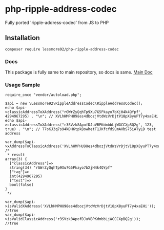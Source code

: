 # php-ripple-address-codec
Fully ported 'ripple-address-codec' from JS to PHP

## Installation
`composer require lessmore92/php-ripple-address-codec`

### Docs
This package is fully same to main repository, so docs is same. [Main Doc](https://github.com/ripple/ripple-address-codec)

### Usage Sample

```
require_once "vendor/autoload.php";

$api = new \Lessmore92\RippleAddressCodec\RippleAddressCodec();
echo $api->classicAddressToXAddress("rGWrZyQqhTp9Xu7G5Pkayo7bXjH4k4QYpf", 4294967295) . "\n"; // XVLhHMPHU98es4dbozjVtdWzVrDjtV18pX8yuPT7y4xaEHi
echo $api->classicAddressToXAddress("r3SVzk8ApofDJuVBPKdmbbLjWGCCXpBQ2g", 123, true) . "\n"; // T7oKJ3q7s94kDH6tpkBowhetT1JKfcfdSCmAXbS75iATyLD test address

var_dump($api->xAddressToClassicAddress('XVLhHMPHU98es4dbozjVtdWzVrDjtV18pX8yuPT7y4xaEHi'));
/*
 * result
array(3) {
  ["classicAddress"]=>
  string(34) "rGWrZyQqhTp9Xu7G5Pkayo7bXjH4k4QYpf"
  ["tag"]=>
  int(4294967295)
  ["test"]=>
  bool(false)
}
 */

var_dump($api->isValidXAddress('XVLhHMPHU98es4dbozjVtdWzVrDjtV18pX8yuPT7y4xaEHi'));     //true
var_dump($api->isValidClassicAddress('r3SVzk8ApofDJuVBPKdmbbLjWGCCXpBQ2g'));            //true

```
